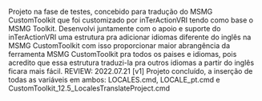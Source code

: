 Projeto na fase de testes, concebido para tradução do MSMG CustomToolkit que foi customizado por inTerActionVRI tendo como base o MSMG Toolkit. Desenvolvi juntamente com o apoio e suporte do inTerActionVRI uma estrutura pra adicionar idiomas diferente do inglês na MSMG CustomToolkit com isso proporcionar maior abrangência da ferramenta MSMG CustomToolkit pra todos os paises e idiomas, pois acredito que essa estrutura traduzi-la pra outros idiomas a partir do inglês ficara mais fácil. REVIEW: 2022.07.21 [v1] Projeto concluído, a inserção de todas as variáveis em ambos: LOCALES.cmd, LOCALE_pt.cmd e CustomToolkit_12.5_LocalesTranslateProject.cmd
